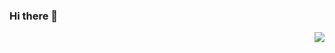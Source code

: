 ### Hi there 👋

<!--START_SECTION:waka-->
<!--END_SECTION:waka-->

<img align="right" src="https://github-readme-stats.vercel.app/api?username=dima2306&show_icons=true&icon_color=0366d6&text_color=24292e&bg_color=ffffff&hide_title=true&count_private=true&hide=stars" />
